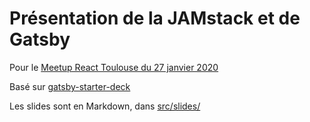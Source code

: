 # Présentation de la JAMstack et de Gatsby

Pour le [Meetup React Toulouse du 27 janvier 2020](https://www.meetup.com/fr-FR/ReactJS-React-Native-Toulouse/events/267224842/)

Basé sur [gatsby-starter-deck](https://github.com/fabe/gatsby-starter-deck)

Les slides sont en Markdown, dans [src/slides/](https://github.com/antoinerousseau/gatsby-presentation/tree/master/src/slides)
